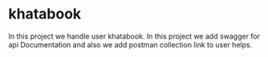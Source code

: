 # khatabook
In this project we handle user khatabook.
In this project we add swagger for api Documentation and also we add postman collection link to user helps.